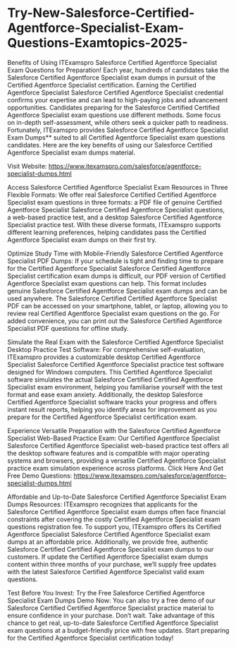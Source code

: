 # Try-New-Salesforce-Certified-Agentforce-Specialist-Exam-Questions-Examtopics-2025-

Benefits of Using ITExamspro Salesforce Certified Agentforce Specialist Exam Questions for Preparation!
Each year, hundreds of candidates take the Salesforce Certified Agentforce Specialist exam dumps in pursuit of the Certified Agentforce Specialist certification. Earning the Certified Agentforce Specialist Salesforce Certified Agentforce Specialist credential confirms your expertise and can lead to high-paying jobs and advancement opportunities. Candidates preparing for the Salesforce Certified Certified Agentforce Specialist exam questions use different methods. Some focus on in-depth self-assessment, while others seek a quicker path to readiness. Fortunately, ITExamspro provides Salesforce Certified Agentforce Specialist Exam Dumps** suited to all Certified Agentforce Specialist exam questions candidates. Here are the key benefits of using our Salesforce Certified Agentforce Specialist exam dumps material.

Visit Website: https://www.itexamspro.com/salesforce/agentforce-specialist-dumps.html

Access Salesforce Certified Agentforce Specialist Exam Resources in Three Flexible Formats:
We offer real Salesforce Certified Certified Agentforce Specialist exam questions in three formats: a PDF file of genuine Certified Agentforce Specialist Salesforce Certified Agentforce Specialist questions, a web-based practice test, and a desktop Salesforce Certified Agentforce Specialist practice test. With these diverse formats, ITExamspro supports different learning preferences, helping candidates pass the Certified Agentforce Specialist exam dumps on their first try.

Optimize Study Time with Mobile-Friendly Salesforce Certified Agentforce Specialist PDF Dumps:
If your schedule is tight and finding time to prepare for the Certified Agentforce Specialist Salesforce Certified Agentforce Specialist certification exam dumps is difficult, our PDF version of Certified Agentforce Specialist exam questions can help. This format includes genuine Salesforce Certified Agentforce Specialist exam dumps and can be used anywhere. The Salesforce Certified Certified Agentforce Specialist PDF can be accessed on your smartphone, tablet, or laptop, allowing you to review real Certified Agentforce Specialist exam questions on the go. For added convenience, you can print out the Salesforce Certified Agentforce Specialist PDF questions for offline study.

Simulate the Real Exam with the Salesforce Certified Agentforce Specialist Desktop Practice Test Software:
For comprehensive self-evaluation, ITExamspro provides a customizable desktop Certified Agentforce Specialist Salesforce Certified Agentforce Specialist practice test software designed for Windows computers. This Certified Agentforce Specialist software simulates the actual Salesforce Certified Certified Agentforce Specialist exam environment, helping you familiarise yourself with the test format and ease exam anxiety. Additionally, the desktop Salesforce Certified Agentforce Specialist software tracks your progress and offers instant result reports, helping you identify areas for improvement as you prepare for the Certified Agentforce Specialist certification exam.

Experience Versatile Preparation with the Salesforce Certified Agentforce Specialist Web-Based Practice Exam:
Our Certified Agentforce Specialist Salesforce Certified Agentforce Specialist web-based practice test offers all the desktop software features and is compatible with major operating systems and browsers, providing a versatile Certified Agentforce Specialist practice exam simulation experience across platforms.
Click Here And Get Free Demo Questions: https://www.itexamspro.com/salesforce/agentforce-specialist-dumps.html
 
Affordable and Up-to-Date Salesforce Certified Agentforce Specialist Exam Dumps Resources:
ITExamspro recognizes that applicants for the Salesforce Certified Agentforce Specialist exam dumps often face financial constraints after covering the costly Certified Agentforce Specialist exam questions registration fee. To support you, ITExamspro offers its Certified Agentforce Specialist Salesforce Certified Agentforce Specialist exam dumps at an affordable price. Additionally, we provide free, authentic Salesforce Certified Certified Agentforce Specialist exam dumps to our customers. If update the Certified Agentforce Specialist exam dumps content within three months of your purchase, we’ll supply free updates with the latest Salesforce Certified Agentforce Specialist valid exam questions.

Test Before You Invest: Try the Free Salesforce Certified Agentforce Specialist Exam Dumps Demo Now:
You can also try a free demo of our Salesforce Certified Certified Agentforce Specialist practice material to ensure confidence in your purchase. Don’t wait. Take advantage of this chance to get real, up-to-date Salesforce Certified Agentforce Specialist exam questions at a budget-friendly price with free updates. Start preparing for the Certified Agentforce Specialist certification today!

